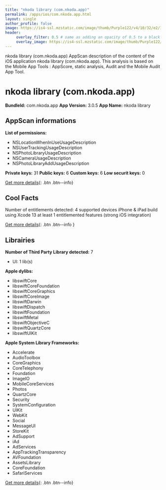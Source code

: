 ```yaml
---
title: "nkoda library (com.nkoda.app)"
permalink: /apps/ios/com.nkoda.app.html
layout: single
author_profile: false
image: https://is4-ssl.mzstatic.com/image/thumb/Purple122/v4/10/32/e2/1032e269-2a85-005f-3f5b-170523125bf6/AppIcon-0-0-1x_U007emarketing-0-0-0-10-0-0-sRGB-0-0-0-GLES2_U002c0-512MB-85-220-0-0.png/512x512bb.jpg
header: 
     overlay_filter: 0.5 # same as adding an opacity of 0.5 to a black background
     overlay_image: https://is4-ssl.mzstatic.com/image/thumb/Purple122/v4/10/32/e2/1032e269-2a85-005f-3f5b-170523125bf6/AppIcon-0-0-1x_U007emarketing-0-0-0-10-0-0-sRGB-0-0-0-GLES2_U002c0-512MB-85-220-0-0.png/512x512bb.jpg
---
```

nkoda library (com.nkoda.app) AppScan description of the content of the iOS application nkoda library (com.nkoda.app). This analysis is based on the Mobile App Tools : AppScore, static analysis, Audit and the Mobile Audit App Tool.

# nkoda library (com.nkoda.app)

**BundleId:** com.nkoda.app
**App Version:** 3.0.5
**App Name:** nkoda library


## AppScan informations 

**List of permissions:** 
- NSLocationWhenInUseUsageDescription
- NSUserTrackingUsageDescription
- NSPhotoLibraryUsageDescription
- NSCameraUsageDescription
- NSPhotoLibraryAddUsageDescription
  
  
**Private keys:** 31
**Public keys:** 6
**Custom keys:** 6
**Low securit keys:** 0
  
[Get more details](/pricing.html){: .btn .btn--info}

## Cool Facts

Number of entitlements detected: 4
supported devices iPhone & iPad
build using Xcode 13
at least 1 entitlemented features (strong iOS integration)
  
[Get more details](/pricing.html){: .btn .btn--info }

## Librairies 
**Number of Third Party Library detected:** 7
- UI: 1 lib(s)


**Apple dylibs:**
- libswiftCore
- libswiftCoreFoundation
- libswiftCoreGraphics
- libswiftCoreImage
- libswiftDarwin
- libswiftDispatch
- libswiftFoundation
- libswiftMetal
- libswiftObjectiveC
- libswiftQuartzCore
- libswiftUIKit


**Apple System Library Frameworks:**
- Accelerate
- AudioToolbox
- CoreGraphics
- CoreTelephony
- Foundation
- ImageIO
- MobileCoreServices
- Photos
- QuartzCore
- Security
- SystemConfiguration
- UIKit
- WebKit
- Social
- MessageUI
- StoreKit
- AdSupport
- iAd
- AdServices
- AppTrackingTransparency
- AVFoundation
- AssetsLibrary
- CoreFoundation
- SafariServices


  
[Get more details](/pricing.html){: .btn .btn--info}

